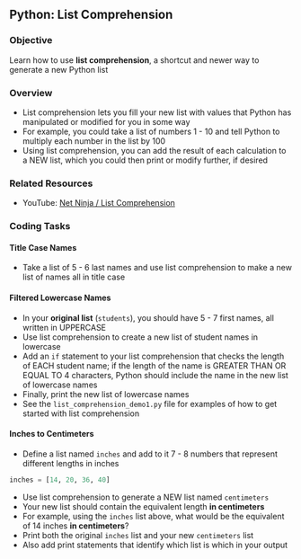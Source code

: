 ## Python: List Comprehension

### Objective

Learn how to use **list comprehension**, a shortcut and newer way to generate a new Python list

### Overview 
- List comprehension lets you fill your new list with values that Python has manipulated or modified for you in some way
- For example, you could take a list of numbers 1 - 10 and tell Python to multiply each number in the list by 100
- Using list comprehension, you can add the result of each calculation to a NEW list, which you could then print or modify further, if desired

### Related Resources

- YouTube: [Net Ninja / List Comprehension](https://youtu.be/7G0jqG_kiig?feature=shared)

### Coding Tasks

#### Title Case Names

- Take a list of 5 - 6 last names and use list comprehension to make a new list of names all in title case


#### Filtered Lowercase Names 

- In your **original list** (`students`), you should have 5 - 7 first names, all written in UPPERCASE
- Use list comprehension to create a new list of student names in lowercase
- Add an `if` statement to your list comprehension that checks the length of EACH student name; if the length of the name is GREATER THAN OR EQUAL TO 4 characters, Python should include the name in the new list of lowercase names
- Finally, print the new list of lowercase names
- See the `list_comprehension_demo1.py` file for examples of how to get started with list comprehension

#### Inches to Centimeters

- Define a list named `inches` and add to it 7 - 8 numbers that represent different lengths in inches
```python
inches = [14, 20, 36, 40]
```
- Use list comprehension to generate a NEW list named `centimeters`
- Your new list should contain the equivalent length **in centimeters**
- For example, using the `inches` list above, what would be the equivalent of 14 inches **in centimeters**?
- Print both the original `inches` list and your new `centimeters` list
- Also add print statements that identify which list is which in your output
